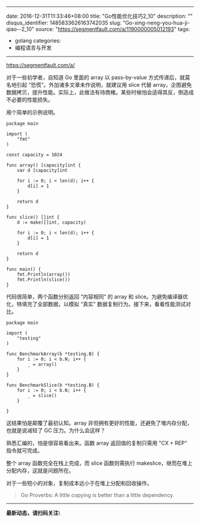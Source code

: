 
---
date: 2016-12-31T11:33:46+08:00
title: "Go性能优化技巧2_10"
description: ""
disqus_identifier: 1485833626163742035
slug: "Go-xing-neng-you-hua-ji-qiao--2_10"
source: "https://segmentfault.com/a/1190000005012193"
tags: 
- golang 
categories:
- 编程语言与开发
---

https://segmentfault.com/a/

对于一些初学者，自知道 Go 里面的 array 以 pass-by-value
方式传递后，就莫名地引起 “恐慌”。外加诸多文章未作说明，就建议用 slice
代替
array，企图避免数据拷贝，提升性能。实际上，此做法有待商榷。某些时候怕会适得其反，倒造成不必要的性能损失。

用个简单的示例说明。

    package main

    import (
        "fmt"
    )

    const capacity = 1024

    func array() [capacity]int {
        var d [capacity]int

        for i := 0; i < len(d); i++ {
            d[i] = 1
        }

        return d
    }

    func slice() []int {
        d := make([]int, capacity)

        for i := 0; i < len(d); i++ {
            d[i] = 1
        }

        return d
    }

    func main() {
        fmt.Println(array())
        fmt.Println(slice())
    }

代码很简单，两个函数分别返回 “内容相同” 的 array 和
slice。为避免编译器优化，特填充了全部数据，以模拟 “真实”
数据复制行为。接下来，看看性能测试对比。

    package main

    import (
        "testing"
    )

    func BenchmarkArray(b *testing.B) {
        for i := 0; i < b.N; i++ {
            _ = array()
        }
    }

    func BenchmarkSlice(b *testing.B) {
        for i := 0; i < b.N; i++ {
            _ = slice()
        }

    }

这结果怕是颠覆了最初认知。array
非但拥有更好的性能，还避免了堆内存分配，也就是说减轻了 GC
压力。为什么会这样？

熟悉汇编的，怕是很容易看出来。函数 array 返回值的复制只需用 "CX + REP"
指令就可完成。

整个 array 函数完全在栈上完成，而 slice 函数则需执行
makeslice，继而在堆上分配内存，这就是问题所在。

对于一些短小的对象，复制成本远小于在堆上分配和回收操作。

> Go Proverbs: A little copying is better than a little dependency.

------------------------------------------------------------------------

**最新动态，请扫码关注**\


